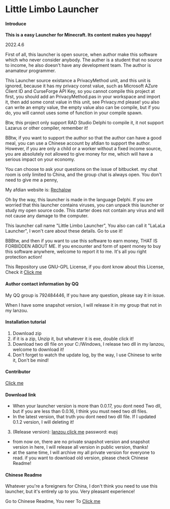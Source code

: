 # Little Limbo Launcher

#### Introduce

 **This is a easy Launcher for Minecraft. Its content makes you happy!**

2022.4.6

First of all, this launcher is open source, when author make this software which who never consider anybody. The auther is a student that no source to income, he also doesn't have any development team. The author is anamateur programmer.

This Launcher source existance a PrivacyMethod unit, and this unit is ignored, because it has my privacy const value, such as Microsoft AZure Client ID and CurseForge API Key, so you cannot compile this project at first, you should add an PrivacyMethod.pas in your workspace and import it, then add some const value in this unit, see Privacy.md please! you also can write an empty value, the empty value also can be compile, but if you do, you will cannot uses some of function in your compile spawn. 

Btw, this project only support RAD Studio Delphi to compile it, it not support Lazarus or other compiler, remember it!

BBtw, if you want to support the author so that the author can have a good meal, you can use a Chinese account by afdian to support the author. However, if you are only a child or a worker without a fixed income source, you are absolutely not allowed to give money for me, which will have a serious impact on your economy.

You can choose to ask your questions on the issue of bitbucket. my chat room is only limited to China, and the group chat is always open. You don't need to give me a penny,

My afdian website is: [Rechalow](https://afdian.net/a/Rechalow)

Oh by the way, this launcher is made in the language Delphi. If you are worried that this launcher contains viruses, you can unpack this launcher or study my open source code. This starter does not contain any virus and will not cause any damage to the computer. 

This launcher call name "Little Limbo Launcher", You also can call it "LaLaLa Launcher", I won't care about these details. Go to use it!

BBBtw, and then if you want to use this software to earn money, THAT IS FORBIDDEN ABOUT ME. If you encounter and form of spent money to buy this software anywhere, welcome to report it to me. It's all you right protection action!

This Repository use GNU-GPL License, if you dont know about this License, Check it [Click me](https://choosealicense.com/licenses/lgpl-2.1/)

#### Author contact information by QQ

My QQ group is 792484446, If you have any question, please say it in issue.

When I have some snapshot version, I will release it in my group that not in my lanzou.

#### Installation tutorial

1. Download zip
2. if it is a zip, Unzip it, but whatever it is exe, double click it!
3. Download two dll file on your C:/Windows, I release two dll in my lanzou, welcome to download it!
4. Don't forget to watch the update log, by the way, I use Chinese to write it, Don't be mind!

#### Contributor

[Click me](./Credits.md)

#### Download link

- When your launcher version is more than 0.0.17, you dont need Two dll, but if you are less than 0.0.16, I think you must need two dll files.
- In the latest version, that truth you dont need two dll file. If I updated 0.1.2 version, I will deleting it!

3. (Release version): [lanzou click me](https://wwc.lanzouq.com/b020zvisf) password: eupj

- from now on, there are no private snapshot version and snapshot version in here, I will release all version in public version, thanks!
- at the same time, I will archive my all private version for everyone to read. if you want to download old version, please check Chinese Readme!

#### Chinese Readme

Whatever you're a foreigners for China, I don't think you need to use this launcher, but it's entirely up to you. Very pleasant experience!

Go to Chinese Readme, You neer To [Click me](./README_CN.md)